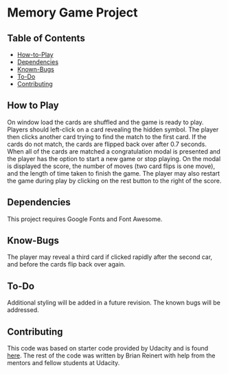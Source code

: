# Memory Game Project

## Table of Contents

* [How-to-Play](#How-to-Play)
* [Dependencies](#Dependencies)
* [Known-Bugs](#Known-Bugs)
* [To-Do](#To-Do)
* [Contributing](#Contributing)

## How to Play

On window load the cards are shuffled and the game is ready to play. Players should left-click on a card revealing the hidden symbol. The player then clicks another card trying to find the match to the first card. If the cards do not match, the cards are flipped back over after 0.7 seconds. When all of the cards are matched a congratulation modal is presented and the player has the option to start a new game or stop playing. On the modal is displayed the score, the number of moves (two card flips is one move), and the length of time taken to finish the game. The player may also restart the game during play by clicking on the rest button to the right of the score.

## Dependencies

This project requires Google Fonts and Font Awesome.

## Know-Bugs

The player may reveal a third card if clicked rapidly after the second car, and before the cards flip back over again.

## To-Do

Additional styling will be added in a future revision. The known bugs will be addressed.

## Contributing

This code was based on starter code provided by Udacity and is found [here](https://github.com/udacity/fend-project-memory-game). The rest of the code was written by Brian Reinert with help from the mentors and fellow students at Udacity.